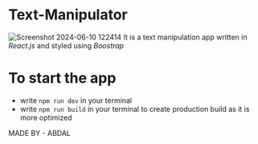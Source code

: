 # Text-Manipulator
![Screenshot 2024-06-10 122414](https://github.com/Abdal192003/Text-Manipulator/assets/117366584/c9238116-2204-4dfa-ba7a-d5b48d2b4cd1)
It is a text manipulation app written in *React.js* and styled using *Boostrap*
# To start the app
- write `npm run dev` in your terminal
- write `npm run build` in your terminal to create production build as it is more optimized
  
MADE BY - ABDAL